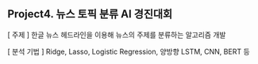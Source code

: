 ## Project4. 뉴스 토픽 분류 AI 경진대회

[ 주제 ] 한글 뉴스 헤드라인을 이용해 뉴스의 주제를 분류하는 알고리즘 개발

[ 분석 기법 ] Ridge, Lasso, Logistic Regression, 양방향 LSTM, CNN, BERT 등
